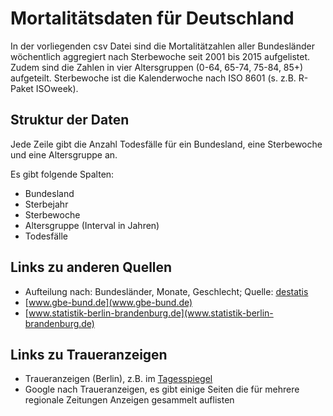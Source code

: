 # Mortalitätsdaten für Deutschland

In der vorliegenden csv Datei sind die Mortalitätzahlen aller Bundesländer wöchentlich aggregiert nach Sterbewoche seit 2001 bis 2015 aufgelistet. Zudem sind die Zahlen in vier Altersgruppen (0-64, 65-74, 75-84, 85+) aufgeteilt. Sterbewoche ist die Kalenderwoche nach ISO 8601 (s. z.B. R-Paket ISOweek).

## Struktur der Daten

Jede Zeile gibt die Anzahl Todesfälle für ein Bundesland, eine Sterbewoche und eine Altersgruppe an.

Es gibt folgende Spalten: 

+ Bundesland
+ Sterbejahr
+ Sterbewoche
+ Altersgruppe (Interval in Jahren)
+ Todesfälle

## Links zu anderen Quellen

+ Aufteilung nach: Bundesländer, Monate, Geschlecht; Quelle: [destatis](https://www-genesis.destatis.de/genesis/online/data;jsessionid=82C8A9733CDB632701E1FB6F59C550C2.tomcat_GO_2_1?operation=previous&levelindex=4&levelid=1517328954645&levelid=1517328939326&step=3)
+ [www.gbe-bund.de](www.gbe-bund.de)
+ [www.statistik-berlin-brandenburg.de](www.statistik-berlin-brandenburg.de)



## Links zu Traueranzeigen

+ Traueranzeigen (Berlin), z.B. im [Tagesspiegel](https://trauer.tagesspiegel.de/traueranzeigen/ausgabe/04-02-2018/1)
+ Google nach Traueranzeigen, es gibt einige Seiten die für mehrere regionale Zeitungen Anzeigen gesammelt auflisten
